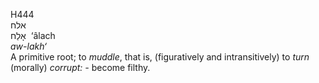 <body>
  <p>H444<br>  אלח  <br> אָלַח  ‎  ‘âlach  <br><i>aw-lakh‘ </i><br>A primitive root; to <i>muddle</i>, that is, (figuratively and intransitively) to <i>turn</i> (morally) <i>corrupt: - </i>become filthy.<br></p>
 </body>